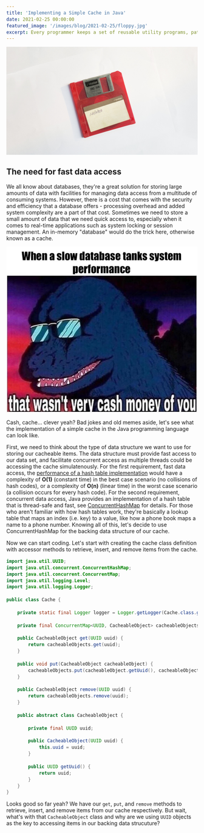 ```yaml
---
title: 'Implementing a Simple Cache in Java'
date: 2021-02-25 00:00:00
featured_image: '/images/blog/2021-02-25/floppy.jpg'
excerpt: Every programmer keeps a set of reusable utility programs, patterns, and algorithms that they have accumulated over the years. One program in my tool belt that I've made use of multiple times in the past is a simple in-memory cache - let's see how it works!
---
```


![](/images/blog/2021-02-25/floppy.jpg)

## The need for fast data access

We all know about databases, they're a great solution for storing large amounts of data with facilities for managing data access from a multitude of consuming systems. However, there is a cost that comes with the security and efficiency that a database offers - processing overhead and added system complexity are a part of that cost. Sometimes we need to store a small amount of data that we need quick access to, especially when it comes to real-time applications such as system locking or session management. An in-memory "database" would do the trick here, otherwise known as a cache.

![](/images/blog/2021-02-25/cash-money.jpg)

Cash, cache... clever yeah? Bad jokes and old memes aside, let's see what the implementation of a simple cache in the Java programming language can look like.

First, we need to think about the type of data structure we want to use for storing our cacheable items. The data structure must provide fast access to our data set, and facilitate concurrent access as multiple threads could be accessing the cache simulatenously. For the first requirement, fast data access, the [performance of a hash table implementation](https://en.wikipedia.org/wiki/Hash_table#Performance) would have a complexity of **O(1)** (constant time) in the best case scenario (no collisions of hash codes), or a complexity of **O(n)** (linear time) in the worst case scenario (a collision occurs for every hash code). For the second requirement, concurrent data access, Java provides an implementation of a hash table that is thread-safe and fast, see [ConcurrentHashMap](https://docs.oracle.com/javase/8/docs/api/java/util/concurrent/ConcurrentHashMap.html) for details. For those who aren't familiar with how hash tables work, they're basically a lookup table that maps an index (i.e. key) to a value, like how a phone book maps a name to a phone number. Knowing all of this, let's decide to use ConcurrentHashMap for the backing data structure of our cache.

Now we can start coding. Let's start with creating the cache class definition with accessor methods to retrieve, insert, and remove items from the cache.
```java
import java.util.UUID;
import java.util.concurrent.ConcurrentHashMap;
import java.util.concurrent.ConcurrentMap;
import java.util.logging.Level;
import java.util.logging.Logger;

public class Cache {

    private static final Logger logger = Logger.getLogger(Cache.class.getName());

    private final ConcurrentMap<UUID, CacheableObject> cacheableObjects = new ConcurrentHashMap<>();

    public CacheableObject get(UUID uuid) {
        return cacheableObjects.get(uuid);
    }

    public void put(CacheableObject cacheableObject) {
        cacheableObjects.put(cacheableObject.getUuid(), cacheableObject);
    }

    public CacheableObject remove(UUID uuid) {
        return cacheableObjects.remove(uuid);
    }

    public abstract class CacheableObject {

        private final UUID uuid;

        public CacheableObject(UUID uuid) {
            this.uuid = uuid;
        }

        public UUID getUuid() {
            return uuid;
        }
    }
}
```

Looks good so far yeah? We have our `get`, `put`, and `remove` methods to retrieve, insert, and remove items from our cache respectively. But wait, what's with that `CacheableObject` class and why are we using `UUID` objects as the key to accessing items in our backing data strucuture?